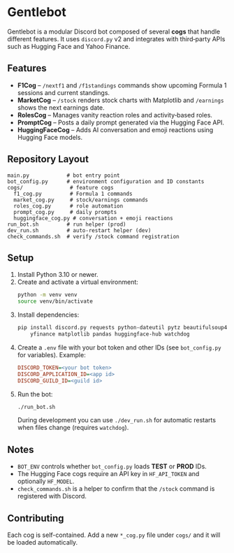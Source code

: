 # Gentlebot

Gentlebot is a modular Discord bot composed of several **cogs** that handle different features.  It uses `discord.py` v2 and integrates with third‑party APIs such as Hugging Face and Yahoo Finance.

## Features

- **F1Cog** – `/nextf1` and `/f1standings` commands show upcoming Formula 1 sessions and current standings.
- **MarketCog** – `/stock` renders stock charts with Matplotlib and `/earnings` shows the next earnings date.
- **RolesCog** – Manages vanity reaction roles and activity‑based roles.
- **PromptCog** – Posts a daily prompt generated via the Hugging Face API.
- **HuggingFaceCog** – Adds AI conversation and emoji reactions using Hugging Face models.

## Repository Layout

```
main.py            # bot entry point
bot_config.py      # environment configuration and ID constants
cogs/               # feature cogs
  f1_cog.py         # Formula 1 commands
  market_cog.py     # stock/earnings commands
  roles_cog.py      # role automation
  prompt_cog.py     # daily prompts
  huggingface_cog.py # conversation + emoji reactions
run_bot.sh         # run helper (prod)
dev_run.sh         # auto-restart helper (dev)
check_commands.sh  # verify /stock command registration
```

## Setup

1. Install Python 3.10 or newer.
2. Create and activate a virtual environment:
   ```bash
   python -m venv venv
   source venv/bin/activate
   ```
3. Install dependencies:
   ```bash
   pip install discord.py requests python-dateutil pytz beautifulsoup4 \
       yfinance matplotlib pandas huggingface-hub watchdog
   ```
4. Create a `.env` file with your bot token and other IDs (see `bot_config.py` for variables).  Example:
   ```ini
   DISCORD_TOKEN=<your bot token>
   DISCORD_APPLICATION_ID=<app id>
   DISCORD_GUILD_ID=<guild id>
   ```
5. Run the bot:
   ```bash
   ./run_bot.sh
   ```
   During development you can use `./dev_run.sh` for automatic restarts when files change (requires `watchdog`).

## Notes

- `BOT_ENV` controls whether `bot_config.py` loads **TEST** or **PROD** IDs.
- The Hugging Face cogs require an API key in `HF_API_TOKEN` and optionally `HF_MODEL`.
- `check_commands.sh` is a helper to confirm that the `/stock` command is registered with Discord.

## Contributing

Each cog is self-contained. Add a new `*_cog.py` file under `cogs/` and it will be loaded automatically.
